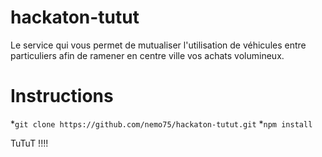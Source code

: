 # hackaton-tutut

Le service qui vous permet de mutualiser l'utilisation de véhicules entre particuliers afin de ramener en centre ville vos achats volumineux.

# Instructions

*`git clone https://github.com/nemo75/hackaton-tutut.git`
*`npm install`

TuTuT !!!!
